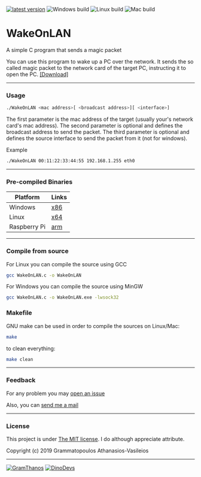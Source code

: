 [![latest version](https://img.shields.io/badge/latest%20version-v0.3-green.svg?style=flat-square)](https://github.com/GramThanos/WakeOnLAN/releases/latest)
![Windows build](https://img.shields.io/badge/window%20build-pass-blue.svg?style=flat-square)
![Linux build](https://img.shields.io/badge/linux%20build-pass-blue.svg?style=flat-square)
![Mac build](https://img.shields.io/badge/mac%20build-pass-blue.svg?style=flat-square)

# WakeOnLAN
A simple C program that sends a magic packet

You can use this program to wake up a PC over the network. It sends the so called magic packet to the network card of the target PC, instructing it to open the PC. [[Download]](https://github.com/GramThanos/WakeOnLAN/releases)

___

### Usage
```bash
./WakeOnLAN <mac address>[ <broadcast address>][ <interface>]
```
The first parameter is the mac address of the target (usually your's network card's mac address).
The second parameter is optional and defines the broadcast address to send the packet.
The third parameter is optional and defines the source interface to send the packet from it (not for windows).

Example
```bash
./WakeOnLAN 00:11:22:33:44:55 192.168.1.255 eth0
```

___

### Pre-compiled Binaries

Platform | Links
------------ | -------------
Windows | [x86](https://github.com/GramThanos/WakeOnLAN/releases/download/v0.3/WakeOnLAN_v0.3_windows_x86.zip)
Linux | [x64](https://github.com/GramThanos/WakeOnLAN/releases/download/v0.3/WakeOnLAN_v0.3_linux_x64.zip)
Raspberry Pi | [arm](https://github.com/GramThanos/WakeOnLAN/releases/download/v0.3/WakeOnLAN_v0.3_raspberrypi.zip)

___

### Compile from source
For Linux you can compile the source using GCC
```bash
gcc WakeOnLAN.c -o WakeOnLAN
```

For Windows you can compile the source using MinGW
```bash
gcc WakeOnLAN.c -o WakeOnLAN.exe -lwsock32
```

### Makefile
GNU make can be used in order to compile the sources on Linux/Mac:
```bash
make
```
to clean everything:
```bash
make clean
```
___

### Feedback

For any problem you may [open an issue](https://github.com/GramThanos/WakeOnLAN/issues)

Also, you can [send me a mail](mailto:gramthanos@gmail.com)

___

### License

This project is under [The MIT license](https://opensource.org/licenses/MIT).
I do although appreciate attribute.

Copyright (c) 2019 Grammatopoulos Athanasios-Vasileios

___

[![GramThanos](https://avatars2.githubusercontent.com/u/14858959?s=42&v=4)](https://github.com/GramThanos)
[![DinoDevs](https://avatars1.githubusercontent.com/u/17518066?s=42&v=4)](https://github.com/DinoDevs)

